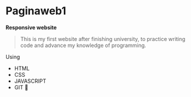 # Paginaweb1
**Responsive website**

> This is my first website after finishing university, to practice writing code and advance my knowledge of programming.

Using
- HTML
- CSS
- JAVASCRIPT
- GIT
:blue_heart:
